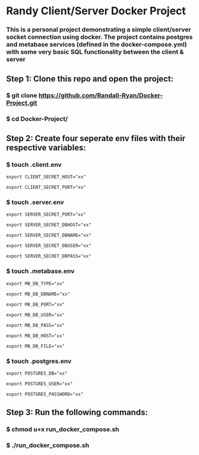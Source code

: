 # Randy Client/Server Docker Project

### This is a personal project demonstrating a simple client/server socket connection using docker. The project contains postgres and metabase services (defined in the docker-compose.yml) with some very basic SQL functionality between the client & server

## Step 1: Clone this repo and open the project:

### $ git clone https://github.com/Randall-Ryan/Docker-Project.git

### $ cd Docker-Project/

## Step 2: Create four seperate env files with their respective variables:

### $ touch .client.env

```
export CLIENT_SECRET_HOST="xx"

export CLIENT_SECRET_PORT="xx"
```

### $ touch .server.env

```
export SERVER_SECRET_PORT="xx"

export SERVER_SECRET_DBHOST="xx"

export SERVER_SECRET_DBNAME="xx"

export SERVER_SECRET_DBUSER="xx"

export SERVER_SECRET_DBPASS="xx"
```

### $ touch .metabase.env

```
export MB_DB_TYPE="xx"

export MB_DB_DBNAME="xx"

export MB_DB_PORT="xx"

export MB_DB_USER="xx"

export MB_DB_PASS="xx"

export MB_DB_HOST="xx"

export MB_DB_FILE="xx"
```

### $ touch .postgres.env

```
export POSTGRES_DB="xx"

export POSTGRES_USER="xx"

export POSTGRES_PASSWORD="xx"
```

## Step 3: Run the following commands:

### $ chmod u+x run_docker_compose.sh

### $ ./run_docker_compose.sh
